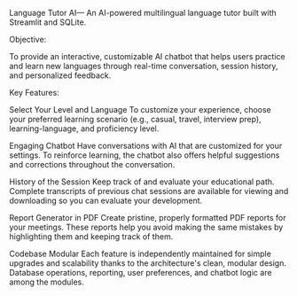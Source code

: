 Language Tutor AI— An AI-powered multilingual language tutor built with Streamlit and SQLite. 

Objective: 

To provide an interactive, customizable AI chatbot that helps users practice and learn new languages through real-time conversation, session history, and personalized feedback. 

Key Features: 

Select Your Level and Language 
To customize your experience, choose your preferred learning scenario (e.g., casual, travel, interview prep), learning-language, and proficiency level. 

Engaging Chatbot 
Have conversations with AI that are customized for your settings. To reinforce learning, the chatbot also offers helpful suggestions and corrections throughout the conversation. 

History of the Session 
Keep track of and evaluate your educational path. Complete transcripts of previous chat sessions are available for viewing and downloading so you can evaluate your development. 

Report Generator in PDF 
Create pristine, properly formatted PDF reports for your meetings. These reports help you avoid making the same mistakes by highlighting them and keeping track of them. 

Codebase Modular 
Each feature is independently maintained for simple upgrades and scalability thanks to the architecture's clean, modular design. Database operations, reporting, user preferences, and chatbot logic are among the modules. 


 
